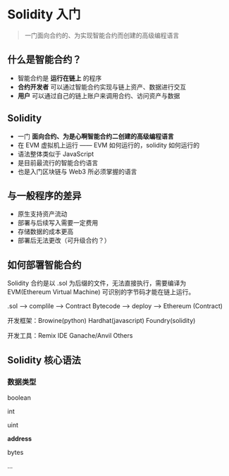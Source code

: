 # Solidity 入门

> 一门面向合约的、为实现智能合约而创建的高级编程语言

## 什么是智能合约？

- 智能合约是 **运行在链上** 的程序
- **合约开发者** 可以通过智能合约实现与链上资产、数据进行交互
- **用户** 可以通过自己的链上账户来调用合约、访问资产与数据
  
## Solidity

- 一门 **面向合约、为是心啊智能合约二创建的高级编程语言**
- 在 EVM 虚拟机上运行 —— EVM 如何运行的，solidity 如何运行的
- 语法整体类似于 JavaScript
- 是目前最流行的智能合约语言
- 也是入门区块链与 Web3 所必须掌握的语言

## 与一般程序的差异

- 原生支持资产流动
- 部署与后续写入需要一定费用
- 存储数据的成本更高
- 部署后无法更改（可升级合约？）

## 如何部署智能合约

Solidity 合约是以 .sol 为后缀的文件，无法直接执行，需要编译为 EVM(Ethereum Virtual Machine) 可识别的字节码才能在链上运行。

.sol --> complile --> Contract Bytecode --> deploy --> Ethereum (Contract)

开发框架：Browine(python) Hardhat(javascript) Foundry(solidity)

开发工具：Remix IDE Ganache/Anvil Others

## Solidity 核心语法

### 数据类型

boolean

int

uint

**address**

bytes

...

